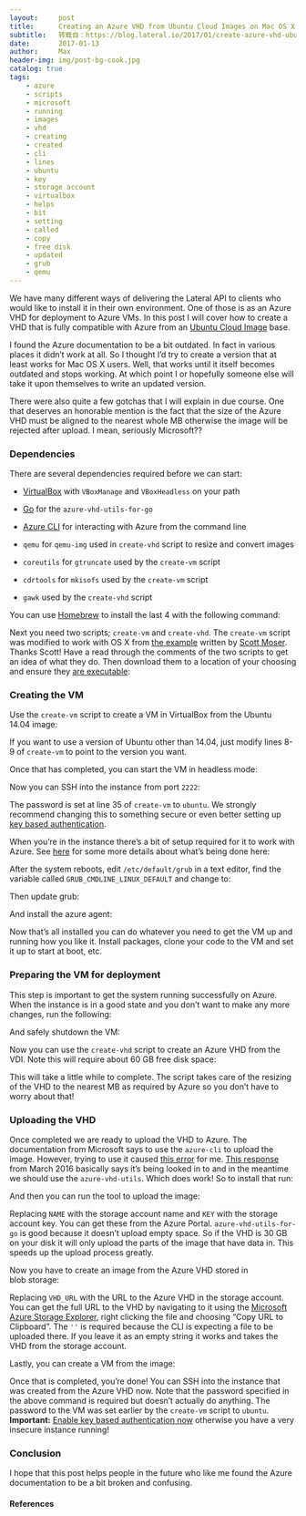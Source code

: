 ```yaml
---
layout:     post
title:      Creating an Azure VHD from Ubuntu Cloud Images on Mac OS X
subtitle:   转载自：https://blog.lateral.io/2017/01/create-azure-vhd-ubuntu-mac-os-x/
date:       2017-01-13
author:     Max
header-img: img/post-bg-cook.jpg
catalog: true
tags:
    - azure
    - scripts
    - microsoft
    - running
    - images
    - vhd
    - creating
    - created
    - cli
    - lines
    - ubuntu
    - key
    - storage account
    - virtualbox
    - helps
    - bit
    - setting
    - called
    - copy
    - free disk
    - updated
    - grub
    - qemu
---
```


We have many different ways of delivering the Lateral API to clients who would like to install it in their own environment. One of those is as an Azure VHD for deployment to Azure VMs. In this post I will cover how to create a VHD that is fully compatible with Azure from an [Ubuntu Cloud Image](https://cloud-images.ubuntu.com/) base.

I found the Azure documentation to be a bit outdated. In fact in various places it didn’t work at all. So I thought I’d try to create a version that at least works for Mac OS X users. Well, that works until it itself becomes outdated and stops working. At which point I or hopefully someone else will take it upon themselves to write an updated version.

There were also quite a few gotchas that I will explain in due course. One that deserves an honorable mention is the fact that the size of the Azure VHD must be aligned to the nearest whole MB otherwise the image will be rejected after upload. I mean, seriously Microsoft??

### Dependencies

There are several dependencies required before we can start:

- [VirtualBox](https://www.virtualbox.org/wiki/Downloads) with `VBoxManage` and `VBoxHeadless` on your path

- [Go](https://golang.org/dl) for the `azure-vhd-utils-for-go`

- [Azure CLI](https://docs.microsoft.com/en-us/azure/xplat-cli-install) for interacting with Azure from the command line

- `qemu` for `qemu-img` used in `create-vhd` script to resize and convert images

- `coreutils` for `gtruncate` used by the `create-vm` script

- `cdrtools` for `mkisofs` used by the `create-vm` script

- `gawk` used by the `create-vhd` script


You can use [Homebrew](http://brew.sh/) to install the last 4 with the following command:

Next you need two scripts; `create-vm` and `create-vhd`. The `create-vm` script was modified to work with OS X from [the example](https://gist.github.com/smoser/6066204) written by [Scott Moser](https://gist.github.com/smoser). Thanks Scott! Have a read through the comments of the two scripts to get an idea of what they do. Then download them to a location of your choosing and ensure they [are executable](http://askubuntu.com/a/229592):

### Creating the VM

Use the `create-vm` script to create a VM in VirtualBox from the Ubuntu 14.04 image:

If you want to use a version of Ubuntu other than 14.04, just modify lines 8-9 of `create-vm` to point to the version you want.

Once that has completed, you can start the VM in headless mode:

Now you can SSH into the instance from port `2222`:

The password is set at line 35 of `create-vm` to `ubuntu`. We strongly recommend changing this to something secure or even better setting up [key based authentication](https://www.digitalocean.com/community/tutorials/how-to-configure-ssh-key-based-authentication-on-a-linux-server).

When you’re in the instance there’s a bit of setup required for it to work with Azure. See [here](https://docs.microsoft.com/en-us/azure/virtual-machines/virtual-machines-linux-create-upload-ubuntu) for some more details about what’s being done here:

After the system reboots, edit `/etc/default/grub` in a text editor, find the variable called `GRUB_CMDLINE_LINUX_DEFAULT` and change to:

Then update grub:

And install the azure agent:

Now that’s all installed you can do whatever you need to get the VM up and running how you like it. Install packages, clone your code to the VM and set it up to start at boot, etc.

### Preparing the VM for deployment

This step is important to get the system running successfully on Azure. When the instance is in a good state and you don’t want to make any more changes, run the following:

And safely shutdown the VM:

Now you can use the `create-vhd` script to create an Azure VHD from the VDI. Note this will require about 60 GB free disk space:

This will take a little while to complete. The script takes care of the resizing of the VHD to the nearest MB as required by Azure so you don’t have to worry about that!

### Uploading the VHD

Once completed we are ready to upload the VHD to Azure. The documentation from Microsoft says to use the `azure-cli` to upload the image. However, trying to use it caused [this error](https://github.com/Azure/azure-xplat-cli/issues/1884) for me. [This response](https://github.com/Azure/azure-xplat-cli/issues/1884#issuecomment-194556563) from March 2016 basically says it’s being looked in to and in the meantime we should use the `azure-vhd-utils`. Which does work! So to install that run:

And then you can run the tool to upload the image:

Replacing `NAME` with the storage account name and `KEY` with the storage account key. You can get these from the Azure Portal. `azure-vhd-utils-for-go` is good because it doesn’t upload empty space. So if the VHD is 30 GB on your disk it will only upload the parts of the image that have data in. This speeds up the upload process greatly.

Now you have to create an image from the Azure VHD stored in blob storage:

Replacing `VHD_URL` with the URL to the Azure VHD in the storage account. You can get the full URL to the VHD by navigating to it using the [Microsoft Azure Storage Explorer](http://storageexplorer.com/), right clicking the file and choosing “Copy URL to Clipboard”. The `''` is required because the CLI is expecting a file to be uploaded there. If you leave it as an empty string it works and takes the VHD from the storage account.

Lastly, you can create a VM from the image:

Once that is completed, you’re done! You can SSH into the instance that was created from the Azure VHD now. Note that the password specified in the above command is required but doesn’t actually do anything. The password to the VM was set earlier by the `create-vm` script to `ubuntu`. **Important:** [Enable key based authentication now](https://www.digitalocean.com/community/tutorials/how-to-configure-ssh-key-based-authentication-on-a-linux-server) otherwise you have a very insecure instance running!

### Conclusion

I hope that this post helps people in the future who like me found the Azure documentation to be a bit broken and confusing.

#### References
